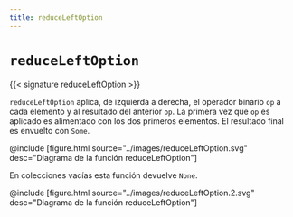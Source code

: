 ```yaml
---
title: reduceLeftOption
---
```


# `reduceLeftOption`

{{< signature reduceLeftOption >}}

`reduceLeftOption` aplica, de izquierda a derecha, el operador binario `op` a cada elemento y al resultado del anterior `op`.
La primera vez que `op` es aplicado es alimentado con los dos primeros elementos.
El resultado final es envuelto con `Some`.

@include [figure.html source="../images/reduceLeftOption.svg" desc="Diagrama de la función reduceLeftOption"]

En colecciones vacías esta función devuelve `None`.

@include [figure.html source="../images/reduceLeftOption.2.svg" desc="Diagrama de la función reduceLeftOption"]
